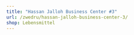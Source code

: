 ```yaml
---
title: "Hassan Jalloh Business Center #3"
url: /zwedru/hassan-jalloh-business-center-3/
shop: Lebensmittel
---
```

